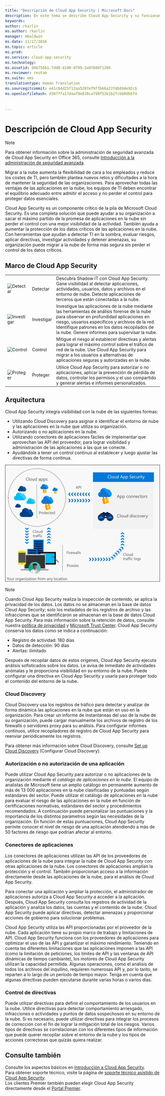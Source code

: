 ```yaml
---
title: "Descripción de Cloud App Security | Microsoft Docs"
description: En este tema se describe Cloud App Security y su funcionamiento.
keywords: 
author: rkarlin
ms.author: rkarlin
manager: mbaldwin
ms.date: 11/17/2016
ms.topic: article
ms.prod: 
ms.service: cloud-app-security
ms.technology: 
ms.assetid: d46756b1-7dd8-4190-9799-3a97688f1266
ms.reviewer: reutam
ms.suite: ems
translationtype: Human Translation
ms.sourcegitcommit: e41c04d25f12aa5207ef9ffbb6a22f4b894e92cb
ms.openlocfilehash: d3877fa17daaf9e838ca799f52b1b2fcbb0db5f4


---
```

# <a name="what-is-cloud-app-security"></a>Descripción de Cloud App Security

> [!NOTE]
> Para obtener información sobre la administración de seguridad avanzada de Cloud App Security en Office 365, consulte [Introducción a la administración de seguridad avanzada](https://support.office.com/article/Get-started-with-Advanced-Management-Security-d9ee4d67-f2b3-42b4-9c9e-c4529904990a).

Migrar a la nube aumenta la flexibilidad de cara a los empleados y reduce los costes de TI, pero también plantea nuevos retos y dificultades a la hora de mantener la seguridad de las organizaciones. Para aprovechar todas las ventajas de las aplicaciones en la nube, los equipos de TI deben encontrar el equilibrio adecuado entre admitir el acceso y no perder el control para proteger datos esenciales.  

Cloud App Security es un componente crítico de la pila de Microsoft Cloud Security. Es una completa solución que puede ayudar a su organización a sacar el máximo partido de la promesa de aplicaciones en la nube sin perder el control con una mejor visibilidad de la actividad. También ayuda a aumentar la protección de los datos críticos de las aplicaciones en la nube. Con herramientas que ayudan a detectar TI en la sombra, evaluar riesgos, aplicar directivas, investigar actividades y detener amenazas, su organización puede migrar a la nube de forma más segura sin perder el control de los datos críticos.  

## <a name="the-cloud-app-security-framework"></a>Marco de Cloud App Security  

|       |   |   |
|-------|---|:---|
|![Detectar](./media/discovery-icon.png)|Detectar|Descubra Shadow IT con Cloud App Security. Gane visibilidad al detectar aplicaciones, actividades, usuarios, datos y archivos en el entorno de nube. Detecte aplicaciones de terceros que están conectadas a la nube.|
|![Investigar](./media/investigate-icon.png)|Investigar|Investigue las aplicaciones de la nube mediante las herramientas de análisis forense de la nube para observar en profundidad aplicaciones en riesgo, usuarios específicos y archivos de la red. Identifique patrones en los datos recopilados de la nube. Genere informes para supervisar la nube.|
|![Control](./media/protect-icon.png)|Control|Mitigue el riesgo al establecer directivas y alertas para lograr el máximo control sobre el tráfico de red de la nube. Use Cloud App Security para migrar a los usuarios a alternativas de aplicaciones seguras y autorizadas en la nube.|
|![Proteger](./media/protect-icon.png)|Proteger|Utilice Cloud App Security para autorizar o no aplicaciones, aplicar la prevención de pérdida de datos, controlar los permisos y el uso compartido y generar alertas e informes personalizados.|


## <a name="architecture"></a>Arquitectura  

Cloud App Security integra visibilidad con la nube de las siguientes formas:  

-   Utilizando Cloud Discovery para asignar e identificar el entorno de nube y las aplicaciones en la nube que utiliza su organización.
-   Autorizando o no aplicaciones en la nube.  
-   Utilizando conectores de aplicaciones fáciles de implementar que aprovechan las API del proveedor, para lograr visibilidad y administración de las aplicaciones a las que se conecte.  
-   Ayudándole a tener un control continuo al establecer y luego ajustar las directivas de forma continua.  

![Arquitectura de Cloud App Security](./media/architecture.png)  

> [!NOTE]  
> Cuando Cloud App Security realiza la inspección de contenido, se aplica la privacidad de los datos. Los datos no se almacenan en la base de datos Cloud App Security; solo los metadatos de los registros de archivo y las infracciones que se identificaron se almacenan en la base de datos Cloud App Security. Para más información sobre la retención de datos, consulte nuestra [política de privacidad](http://go.microsoft.com/fwlink/?LinkId=512132) y [Microsoft Trust Center](https://www.microsoft.com/TrustCenter/Privacy/You-are-in-control-of-your-data).
Cloud App Security conserva los datos como se indica a continuación:
>- Registro de actividad: 180 días
>- Datos de detección: 90 días
>- Alertas: ilimitado

Después de recopilar datos de estos orígenes, Cloud App Security ejecuta análisis sofisticados sobre los datos. Le avisa de inmediato de actividades anómalas y le proporciona visibilidad en su entorno de la nube. Puede configurar una directiva en Cloud App Security y usarla para proteger todo el contenido del entorno de la nube.  

### <a name="cloud-discovery"></a>Cloud Discovery  

Cloud Discovery usa los registros de tráfico para detectar y analizar de forma dinámica las aplicaciones en la nube que están en uso en la organización. Para crear un informe de instantáneas del uso de la nube de su organización, puede cargar manualmente los archivos de registro de los firewalls o servidores proxy para su análisis. Para configurar informes continuos, utilice recopiladores de registro de Cloud App Security para reenviar periódicamente los registros.  

Para obtener más información sobre Cloud Discovery, consulte [Set up Cloud Discovery](set-up-cloud-discovery.md) (Configurar Cloud Discovery).

### <a name="sanctioning-and-unsanctioning-an-app"></a>Autorización o no autorización de una aplicación  

Puede utilizar Cloud App Security para autorizar o no aplicaciones de la organización mediante el *catálogo de aplicaciones en la nube*. El equipo de analistas de Microsoft tiene un amplio catálogo en permanente aumento de más de 13 000 aplicaciones en la nube clasificadas y puntuadas según estándares del sector. Puede utilizar el catálogo de aplicaciones en la nube para evaluar el riesgo de las aplicaciones en la nube en función de certificaciones normativas, estándares del sector y procedimientos recomendados. A continuación puede personalizar las puntuaciones y la importancia de los distintos parámetros según las necesidades de la organización. En función de estas puntuaciones, Cloud App Security permite conocer el nivel de riesgo de una aplicación atendiendo a más de 50 factores de riesgo que podrían afectar al entorno.  

### <a name="app-connectors"></a>Conectores de aplicaciones  
Los conectores de aplicaciones utilizan las API de los proveedores de aplicaciones de la nube para integrar la nube de Cloud App Security con otras aplicaciones de la nube. Los conectores de aplicaciones amplían la protección y el control. También proporcionan acceso a la información directamente desde las aplicaciones de la nube, para el análisis de Cloud App Security.  

Para conectar una aplicación y ampliar la protección, el administrador de aplicaciones autoriza a Cloud App Security a acceder a la aplicación. Después, Cloud App Security consulta los registros de actividad de la aplicación y analiza los datos, las cuentas y el contenido de la nube. Cloud App Security puede aplicar directivas, detectar amenazas y proporcionar acciones de gobierno para solucionar problemas.  

Cloud App Security utiliza las API proporcionadas por el proveedor de la nube. Cada aplicación tiene su propio marco de trabajo y limitaciones de API. Cloud App Security funciona con los proveedores de aplicaciones para optimizar el uso de las API y garantizar el máximo rendimiento. Teniendo en cuenta las diferentes limitaciones que las aplicaciones imponen a las API (como la limitación de peticiones, los límites de API y las ventanas de API dinámicas de tiempo cambiante), los motores de Cloud App Security utilizan la capacidad permitida. Algunas operaciones, como el análisis de todos los archivos del inquilino, requieren numerosas API y, por lo tanto, se reparten a lo largo de un período de tiempo mayor. Tenga en cuenta que algunas directivas pueden ejecutarse durante varias horas o varios días.  

### <a name="policy-control"></a>Control de directivas  

Puede utilizar directivas para definir el comportamiento de los usuarios en la nube. Utilice directivas para detectar comportamiento arriesgado, infracciones o actividades y puntos de datos sospechosos en su entorno de la nube. Si es necesario, puede utilizar directivas para integrar los procesos de corrección con el fin de lograr la mitigación total de los riesgos. Varios tipos de directivas se correlacionan con los diferentes tipos de información que puede querer recopilar sobre el entorno de la nube y los tipos de acciones correctoras que quizás quiera realizar.  

## <a name="see-also"></a>Consulte también  

Consulte los aspectos básicos en [Introducción a Cloud App Security](getting-started-with-cloud-app-security.md).    
Para obtener soporte técnico, visite la página de [soporte técnico asistido de Cloud App Security](http://support.microsoft.com/oas/default.aspx?prid=16031).   
Los clientes Premier también pueden elegir Cloud App Security directamente desde el [Portal Premier](https://premier.microsoft.com/).   



<!--HONumber=Nov16_HO4-->


